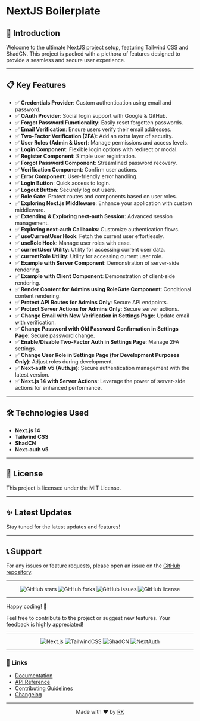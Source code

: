# NextJS Boilerplate

## 🚀 Introduction

Welcome to the ultimate NextJS project setup, featuring Tailwind CSS and ShadCN. This project is packed with a plethora of features designed to provide a seamless and secure user experience.

---

## 📋 Key Features

<ul>
  <li>✅ <b>Credentials Provider</b>: Custom authentication using email and password.</li>
  <li>✅ <b>OAuth Provider</b>: Social login support with Google & GitHub.</li>
  <li>✅ <b>Forgot Password Functionality</b>: Easily reset forgotten passwords.</li>
  <li>✅ <b>Email Verification</b>: Ensure users verify their email addresses.</li>
  <li>✅ <b>Two-Factor Verification (2FA)</b>: Add an extra layer of security.</li>
  <li>✅ <b>User Roles (Admin & User)</b>: Manage permissions and access levels.</li>
  <li>✅ <b>Login Component</b>: Flexible login options with redirect or modal.</li>
  <li>✅ <b>Register Component</b>: Simple user registration.</li>
  <li>✅ <b>Forgot Password Component</b>: Streamlined password recovery.</li>
  <li>✅ <b>Verification Component</b>: Confirm user actions.</li>
  <li>✅ <b>Error Component</b>: User-friendly error handling.</li>
  <li>✅ <b>Login Button</b>: Quick access to login.</li>
  <li>✅ <b>Logout Button</b>: Securely log out users.</li>
  <li>✅ <b>Role Gate</b>: Protect routes and components based on user roles.</li>
  <li>✅ <b>Exploring Next.js Middleware</b>: Enhance your application with custom middleware.</li>
  <li>✅ <b>Extending & Exploring next-auth Session</b>: Advanced session management.</li>
  <li>✅ <b>Exploring next-auth Callbacks</b>: Customize authentication flows.</li>
  <li>✅ <b>useCurrentUser Hook</b>: Fetch the current user effortlessly.</li>
  <li>✅ <b>useRole Hook</b>: Manage user roles with ease.</li>
  <li>✅ <b>currentUser Utility</b>: Utility for accessing current user data.</li>
  <li>✅ <b>currentRole Utility</b>: Utility for accessing current user role.</li>
  <li>✅ <b>Example with Server Component</b>: Demonstration of server-side rendering.</li>
  <li>✅ <b>Example with Client Component</b>: Demonstration of client-side rendering.</li>
  <li>✅ <b>Render Content for Admins using RoleGate Component</b>: Conditional content rendering.</li>
  <li>✅ <b>Protect API Routes for Admins Only</b>: Secure API endpoints.</li>
  <li>✅ <b>Protect Server Actions for Admins Only</b>: Secure server actions.</li>
  <li>✅ <b>Change Email with New Verification in Settings Page</b>: Update email with verification.</li>
  <li>✅ <b>Change Password with Old Password Confirmation in Settings Page</b>: Secure password change.</li>
  <li>✅ <b>Enable/Disable Two-Factor Auth in Settings Page</b>: Manage 2FA settings.</li>
  <li>✅ <b>Change User Role in Settings Page (for Development Purposes Only)</b>: Adjust roles during development.</li>
  <li>✅ <b>Next-auth v5 (Auth.js)</b>: Secure authentication management with the latest version.</li>
  <li>✅ <b>Next.js 14 with Server Actions</b>: Leverage the power of server-side actions for enhanced performance.</li>
</ul>

---

## 🛠️ Technologies Used

<ul>
  <li><b>Next.js 14</b></li>
  <li><b>Tailwind CSS</b></li>
  <li><b>ShadCN</b></li>
  <li><b>Next-auth v5</b></li>
</ul>

---

## 📝 License

This project is licensed under the MIT License.

---

## ✨ Latest Updates

Stay tuned for the latest updates and features!

---

## 📞 Support

For any issues or feature requests, please open an issue on the <a href="#">GitHub repository</a>.

---

<div align="center">
  <img src="https://img.shields.io/github/stars/your-repo" alt="GitHub stars">
  <img src="https://img.shields.io/github/forks/your-repo" alt="GitHub forks">
  <img src="https://img.shields.io/github/issues/your-repo" alt="GitHub issues">
  <img src="https://img.shields.io/github/license/your-repo" alt="GitHub license">
</div>

---

Happy coding! 🚀

Feel free to contribute to the project or suggest new features. Your feedback is highly appreciated!

---

<div align="center">
  <img src="https://img.shields.io/badge/Next.js-14-blue" alt="Next.js">
  <img src="https://img.shields.io/badge/TailwindCSS-2-green" alt="TailwindCSS">
  <img src="https://img.shields.io/badge/ShadCN-1-red" alt="ShadCN">
  <img src="https://img.shields.io/badge/NextAuth-5-yellow" alt="NextAuth">
</div>

---

### 🔗 Links

<ul>
  <li><a href="#">Documentation</a></li>
  <li><a href="#">API Reference</a></li>
  <li><a href="#">Contributing Guidelines</a></li>
  <li><a href="#">Changelog</a></li>
</ul>

---

<div align="center">
  Made with ❤️ by <a href="#">RK</a>
</div>
